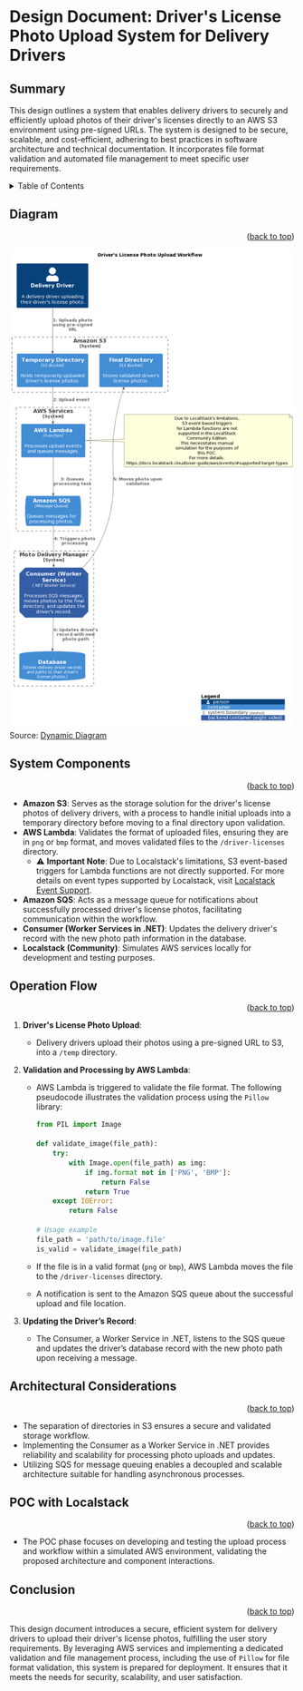 <a name="readme-top"></a>

# Design Document: Driver's License Photo Upload System for Delivery Drivers

## Summary

This design outlines a system that enables delivery drivers to securely and efficiently upload photos of their driver's licenses directly to an AWS S3 environment using pre-signed URLs. The system is designed to be secure, scalable, and cost-efficient, adhering to best practices in software architecture and technical documentation. It incorporates file format validation and automated file management to meet specific user requirements.

<details>
   <summary>Table of Contents</summary>
   <ul>
      <li><a href="#diagram">Diagram</a></li>
      <li><a href="#system-components">System Components</a></li>
      <li><a href="#operation-flow">Operation Flow</a></li>
      <li><a href="#architectural-considerations">Architectural Considerations</a></li>
      <li><a href="#poc-with-localstack">POC with Localstack</a></li>
      <li><a href="#conclusion">Conclusion</a></li>
   </ul>
</details>

## Diagram
<p align="right">(<a href="#readme-top">back to top</a>)</p>

![C4 Model - Dynamic Diagram](./dynamic-diagram.png)
Source: [Dynamic Diagram](dynamic-diagram.puml)

## System Components
<p align="right">(<a href="#readme-top">back to top</a>)</p>

- **Amazon S3**: Serves as the storage solution for the driver's license photos of delivery drivers, with a process to handle initial uploads into a temporary directory before moving to a final directory upon validation.
- **AWS Lambda**: Validates the format of uploaded files, ensuring they are in `png` or `bmp` format, and moves validated files to the `/driver-licenses` directory.
  - :warning: **Important Note**: Due to Localstack's limitations, S3 event-based triggers for Lambda functions are not directly supported. For more details on event types supported by Localstack, visit [Localstack Event Support](https://docs.localstack.cloud/user-guide/aws/events/#supported-target-types).
- **Amazon SQS**: Acts as a message queue for notifications about successfully processed driver's license photos, facilitating communication within the workflow.
- **Consumer (Worker Services in .NET)**: Updates the delivery driver's record with the new photo path information in the database.
- **Localstack (Community)**: Simulates AWS services locally for development and testing purposes.

## Operation Flow
<p align="right">(<a href="#readme-top">back to top</a>)</p>

1. **Driver's License Photo Upload**:
   - Delivery drivers upload their photos using a pre-signed URL to S3, into a `/temp` directory.

2. **Validation and Processing by AWS Lambda**:
   - AWS Lambda is triggered to validate the file format. The following pseudocode illustrates the validation process using the `Pillow` library:
   
     ```python
     from PIL import Image
     
     def validate_image(file_path):
         try:
             with Image.open(file_path) as img:
                 if img.format not in ['PNG', 'BMP']:
                     return False
                 return True
         except IOError:
             return False
     
     # Usage example
     file_path = 'path/to/image.file'
     is_valid = validate_image(file_path)
     ```
   
   - If the file is in a valid format (`png` or `bmp`), AWS Lambda moves the file to the `/driver-licenses` directory.
   - A notification is sent to the Amazon SQS queue about the successful upload and file location.

3. **Updating the Driver’s Record**:
   - The Consumer, a Worker Service in .NET, listens to the SQS queue and updates the driver’s database record with the new photo path upon receiving a message.

## Architectural Considerations
<p align="right">(<a href="#readme-top">back to top</a>)</p>

- The separation of directories in S3 ensures a secure and validated storage workflow.
- Implementing the Consumer as a Worker Service in .NET provides reliability and scalability for processing photo uploads and updates.
- Utilizing SQS for message queuing enables a decoupled and scalable architecture suitable for handling asynchronous processes.

## POC with Localstack
<p align="right">(<a href="#readme-top">back to top</a>)</p>

- The POC phase focuses on developing and testing the upload process and workflow within a simulated AWS environment, validating the proposed architecture and component interactions.

## Conclusion
<p align="right">(<a href="#readme-top">back to top</a>)</p>

This design document introduces a secure, efficient system for delivery drivers to upload their driver's license photos, fulfilling the user story requirements. By leveraging AWS services and implementing a dedicated validation and file management process, including the use of `Pillow` for file format validation, this system is prepared for deployment. It ensures that it meets the needs for security, scalability, and user satisfaction.
